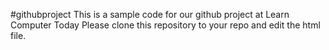 #githubproject
This is a sample code for our github project at Learn Computer Today
Please clone this repository to your repo and edit the html file.
